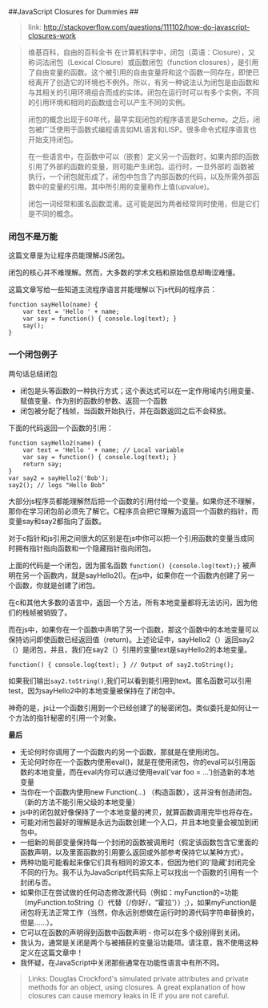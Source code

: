 ##JavaScript Closures for Dummies ##
> link: http://stackoverflow.com/questions/111102/how-do-javascript-closures-work

> 维基百科，自由的百科全书
> 在计算机科学中，闭包（英语：Closure），又称词法闭包（Lexical Closure）或函数闭包（function closures），是引用了自由变量的函数。这个被引用的自由变量将和这个函数一同存在，即使已经离开了创造它的环境也不例外。所以，有另一种说法认为闭包是由函数和与其相关的引用环境组合而成的实体。闭包在运行时可以有多个实例，不同的引用环境和相同的函数组合可以产生不同的实例。
> 
> 闭包的概念出现于60年代，最早实现闭包的程序语言是Scheme。之后，闭包被广泛使用于函数式编程语言如ML语言和LISP。很多命令式程序语言也开始支持闭包。
> 
> 在一些语言中，在函数中可以（嵌套）定义另一个函数时，如果内部的函数引用了外部的函数的变量，则可能产生闭包。运行时，一旦外部的 函数被执行，一个闭包就形成了，闭包中包含了内部函数的代码，以及所需外部函数中的变量的引用。其中所引用的变量称作上值(upvalue)。
> 
> 闭包一词经常和匿名函数混淆。这可能是因为两者经常同时使用，但是它们是不同的概念。
> 
### 闭包不是万能 ###

这篇文章是为让程序员能理解JS闭包。

闭包的核心并不难理解。然而，大多数的学术文档和原始信息却晦涩难懂。

这篇文章写给一些知道主流程序语言并能理解以下js代码的程序员：
    
    function sayHello(name) {
	    var text = 'Hello ' + name;
	    var say = function() { console.log(text); }
	    say();
    }

### 一个闭包例子 ###

两句话总结闭包

- 闭包是头等函数的一种执行方式；这个表达式可以在一定作用域内引用变量、赋值变量、作为别的函数的参数、返回一个函数
- 闭包被分配了栈帧，当函数开始执行，并在函数返回之后不会释放。

下面的代码返回一个函数的引用：

    function sayHello2(name) {
	    var text = 'Hello ' + name; // Local variable
	    var say = function() { console.log(text); }
	    return say;
    }
    var say2 = sayHello2('Bob');
    say2(); // logs "Hello Bob"

大部分js程序员都能理解然后把一个函数的引用付给一个变量。如果你还不理解，那你在学习闭包前必须先了解它。C程序员会把它理解为返回一个函数的指针，而变量say和say2都指向了函数。

对于c指针和js引用之间很大的区别是在js中你可以把一个引用函数的变量当成同时拥有指针指向函数和一个隐藏指针指向闭包。

上面的代码是一个闭包，因为匿名函数 `function() {console.log(text);}` 被声明在另一个函数内，就是sayHello2()。在js中，如果你在一个函数内创建了另一个函数，你就是创建了闭包。

在c和其他大多数的语言中，返回一个方法，所有本地变量都将无法访问，因为他们的栈帧被销毁了。

而在js中，如果你在一个函数中声明了另一个函数，那这个函数中的本地变量可以保持访问即使函数已经返回值（return)。上述论证中，sayHello2（）返回say2（）是闭包，并且，我们在say2（）引用的变量text是sayHello2的本地变量。

    function() { console.log(text); } // Output of say2.toString();

如果我们输出`say2.toString()`,我们可以看到能引用到text。匿名函数可以引用test，因为sayHello2中的本地变量被保持在了闭包中。

神奇的是，js让一个函数引用到一个已经创建了的秘密闭包。类似委托是如何让一个方法的指针秘密的引用一个对象。

**最后**

- 无论何时你调用了一个函数内的另一个函数，那就是在使用闭包。
- 无论何时你在一个函数内使用eval()，就是在使用闭包，你的eval可以引用函数的本地变量，而在eval内你可以通过使用eval('var foo = ...')创造新的本地变量
- 当你在一个函数内使用new Function(...) （构造函数），这并没有创造闭包。（新的方法不能引用父级的本地变量）
- js中的闭包就好像保持了一个本地变量的拷贝，就算函数调用完毕也将存在。
- 可能对闭包最好的理解是永远为函数创建一个入口，并且本地变量会被加到闭包中。
- 一组新的局部变量保持每一个封闭的函数被调用时（假定该函数包含它里面的函数声明，以及里面函数的引用要么返回或外部参考保持它以某种方式）。
- 两种功能可能看起来像它们具有相同的源文本，但因为他们的'隐藏'封闭完全不同的行为。我不认为JavaScript代码实际上可以找出一个函数的引用有一个封闭与否。
- 如果你正在尝试做的任何动态修改源代码（例如：myFunction的=功能（myFunction.toString（）代替（/你好/，“霍拉'））;），如果myFunction是闭包将无法正常工作（当然，你永远别想做在运行时的源代码字符串替换的，但是......）。
- 它可以在函数的声明得到函数中函数声明 - 你可以在多个级别得到关闭。
- 我认为，通常是关闭是两个与被捕获的变量沿功能项。请注意，我不使用这种定义在这篇文章中！
- 我怀疑，在JavaScript中关闭那些通常在功能性语言中有所不同。


> Links:
> Douglas Crockford's simulated private attributes and private methods for an object, using closures.
> A great explanation of how closures can cause memory leaks in IE if you are not careful.
